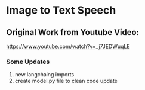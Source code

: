# Image to Text Speech

## Original Work from Youtube Video:
https://www.youtube.com/watch?v=_j7JEDWuqLE


### Some Updates
1. new langchaing imports
2. create model.py file to clean code update
